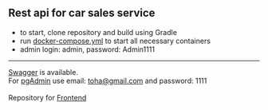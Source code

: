 ## Rest api for car sales service
- to start, clone repository and build using Gradle
- run [docker-compose.yml](https://github.com/Anynak/DudeWhereIsMyCar/blob/26fa22b3c3655ad688aaf68a60a78c58a08f4b06/docker-compose.yml) to start all necessary containers
- admin login: admin, password: Admin1111
-------------------------
[Swagger](http://localhost:8080/api/swagger-ui.html) is available. <br />
For [pgAdmin](http://localhost:5050/browser/) use email: toha@gmail.com and password: 1111 <br /><br />
Repository for [Frontend](https://github.com/Anynak/GWTApp) 
